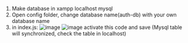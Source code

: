 1. Make database in xampp localhost mysql
2. Open config folder, change database name(auth-db) with your own database name
3. in index.js:
   ![image](https://github.com/user-attachments/assets/d4f5aac5-b2b5-439c-9bf6-486b68d4e3c6)
   ![image](https://github.com/user-attachments/assets/869dbfcb-ea0b-4cd5-88fb-9b3374860d8e)
   activate this code and save (Mysql table will synchronized, check the table in localhost)
